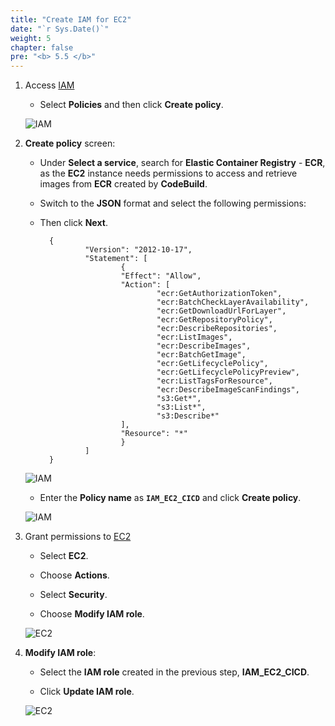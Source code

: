 ```yaml
---
title: "Create IAM for EC2"
date: "`r Sys.Date()`"
weight: 5
chapter: false
pre: "<b> 5.5 </b>"
---
```


1. Access [IAM](https://us-east-1.console.aws.amazon.com/iam/home?region=ap-southeast-1#/home)

    - Select **Policies** and then click **Create policy**.

    ![IAM](/images/4-EC2/20.png)

2. **Create policy** screen:

    - Under **Select a service**, search for **Elastic Container Registry** - **ECR**, as the **EC2** instance needs permissions to access and retrieve images from **ECR** created by **CodeBuild**.

    - Switch to the **JSON** format and select the following permissions:

    - Then click **Next**.

            {
                    "Version": "2012-10-17",
                    "Statement": [
                            {
                            "Effect": "Allow",
                            "Action": [
                                    "ecr:GetAuthorizationToken",
                                    "ecr:BatchCheckLayerAvailability",
                                    "ecr:GetDownloadUrlForLayer",
                                    "ecr:GetRepositoryPolicy",
                                    "ecr:DescribeRepositories",
                                    "ecr:ListImages",
                                    "ecr:DescribeImages",
                                    "ecr:BatchGetImage",
                                    "ecr:GetLifecyclePolicy",
                                    "ecr:GetLifecyclePolicyPreview",
                                    "ecr:ListTagsForResource",
                                    "ecr:DescribeImageScanFindings",
                                    "s3:Get*",
                                    "s3:List*",
                                    "s3:Describe*"
                            ],
                            "Resource": "*"
                            }
                    ]
            }

    ![IAM](/images/4-EC2/22.png)

    - Enter the **Policy name** as **```IAM_EC2_CICD```** and click **Create policy**.

    ![IAM](/images/4-EC2/23.png)

3. Grant permissions to [EC2](https://ap-southeast-1.console.aws.amazon.com/ec2/home?region=ap-southeast-1#Instances:v=3;$case=tags:true%5C,client:false;$regex=tags:false%5C,client:false)

    - Select **EC2**.

    - Choose **Actions**.

    - Select **Security**.

    - Choose **Modify IAM role**.

    ![EC2](/images/4-EC2/24.png)

4. **Modify IAM role**:

    - Select the **IAM role** created in the previous step, **IAM_EC2_CICD**.

    - Click **Update IAM role**.

    ![EC2](/images/4-EC2/25.png)
